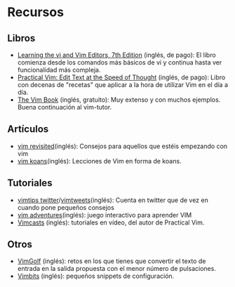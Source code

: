 Recursos
=================

## Libros ##
* [Learning the vi and Vim Editors, 7th Edition](http://shop.oreilly.com/product/9780596529833.do) (inglés, de pago):
El libro comienza desde los comandos más básicos de vi y continua hasta ver funcionalidad más compleja.
* [Practical Vim: Edit Text at the Speed of Thought](http://pragprog.com/book/dnvim/practical-vim) (inglés, de pago):
Libro con decenas de "recetas" que aplicar a la hora de utilizar Vim en el día a día.
* [The Vim Book](http://iccf-holland.org/click5.html#oualline) (inglés, gratuito):
Muy extenso y con muchos ejemplos. Buena continuación al vim-tutor.

## Artículos ##

* [vim revisited](http://mislav.uniqpath.com/2011/12/vim-revisited/)(inglés):
  Consejos para aquellos que estéis empezando con vim
* [vim koans](http://blog.sanctum.geek.nz/vim-koans/)(inglés):
  Lecciones de Vim en forma de koans.

## Tutoriales ##

* [vimtips twitter](https://twitter.com/vimtips)/[vimtweets](http://www.vimtweets.com)(inglés):
  Cuenta en twitter que de vez en cuando pone pequeños consejos
* [vim adventures](http://vim-adventures.com/)(inglés): juego interactivo para aprender VIM
* [Vimcasts](http://vimcasts.org/) (inglés): tutoriales en vídeo, del autor de Practical Vim.


## Otros ##

* [VimGolf](http://vimgolf.com/) (inglés): retos en los que tienes que convertir el texto de entrada en la salida propuesta con el menor número de pulsaciones. 
* [Vimbits](http://vimbits.com/) (inglés): pequeños snippets de configuración.

